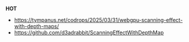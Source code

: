 

**HOT**
- https://tympanus.net/codrops/2025/03/31/webgpu-scanning-effect-with-depth-maps/
- https://github.com/d3adrabbit/ScanningEffectWithDepthMap
